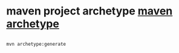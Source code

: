 # maven project archetype [maven archetype](http://blog.csdn.net/mobdroid/article/details/54374896)

## 
```bash
mvn archetype:generate
```